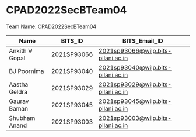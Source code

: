 # CPAD2022SecBTeam04

Team Name: CPAD2022SecBTeam04

|Name    	           | BITS_ID     |BITS_Email_ID
|---     	           |---          |---
|Ankith V Gopal 	   | 2021SP93066 |2021sp93066@wilp.bits-pilani.ac.in|
|BJ Poornima    	   | 2021SP93040 |2021sp93040@wilp.bits-pilani.ac.in|
|Aastha Geldra   	   | 2021SP93029 |2021sp93029@wilp.bits-pilani.ac.in|
|Gaurav Baman   	   | 2021SP93045 |2021sp93045@wilp.bits-pilani.ac.in|
|Shubham Anand  	   | 2021SP93003 |2021sp93003@wilp.bits-pilani.ac.in|
